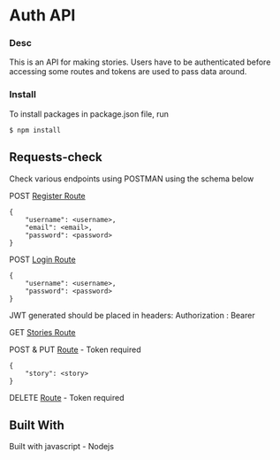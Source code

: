 
# Auth API

### Desc
This is an API for making stories. Users have to be authenticated before accessing some routes and tokens are used to pass data around.

### Install
To install packages in package.json file, run

	$ npm install 


## Requests-check
Check various endpoints using POSTMAN using the schema below

POST [Register Route](http://localhost:5000/api/v1/register)

	{
		"username": <username>,
		"email": <email>,
		"password": <password>
	}


POST [Login Route](http://localhost:5000/api/v1/login)

	{
		"username": <username>,
		"password": <password>
	}

JWT generated should be placed in headers:
	Authorization : Bearer <token>

GET [Stories Route](http://localhost:5000/api/v1/stories)

POST & PUT [Route](http://localhost:3000/api/v1/stories) - Token required

	{
		"story": <story>
	}

DELETE [Route](http://localhost:3000/api/v1/stories/<id>) - Token required


## Built With
Built with javascript - Nodejs
